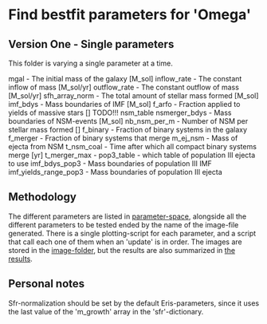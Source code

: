 Find bestfit parameters for 'Omega'
===========================================

Version One - Single parameters
-----------------------------------

This folder is varying a single parameter at a time.

mgal - The initial mass of the galaxy [M\_sol]
inflow\_rate - The constant inflow of mass [M\_sol/yr]
outflow\_rate - The constant outflow of mass [M\_sol/yr]
sfh\_array\_norm - The total amount of stellar mass formed [M\_sol]
imf\_bdys - Mass boundaries of IMF [M\_sol]
f\_arfo - Fraction applied to yields of massive stars []
TODO!!! nsm\_table
nsmerger\_bdys - Mass boundaries of NSM-events [M\_sol]
nb\_nsm\_per\_m - Number of NSM per stellar mass formed []
f\_binary - Fraction of binary systems in the galaxy
f\_merger - Fraction of binary systems that merge
m\_ej\_nsm - Mass of ejecta from NSM
t\_nsm\_coal - Time after which all compact binary systems merge [yr]
t\_merger\_max - 
pop3\_table - which table of population III ejecta to use
imf\_bdys\_pop3 - Mass boundaries of population III IMF
imf\_yields\_range\_pop3 - Mass boundaries of population III ejecta

Methodology
------------
The different parameters are listed in [parameter-space](parameter_space.txt), alongside all the different parameters to be tested ended by the name of the image-file generated.
There is a single plotting-script for each parameter, and a script that call each one of them when an 'update' is in order.
The images are stored in the [image-folder](variable_plots), but the results are also summarized in [the results](Results.md).

Personal notes
----------------
Sfr-normalization should be set by the default Eris-parameters, since it uses the last value of the 'm_growth' array in the 'sfr'-dictionary.
